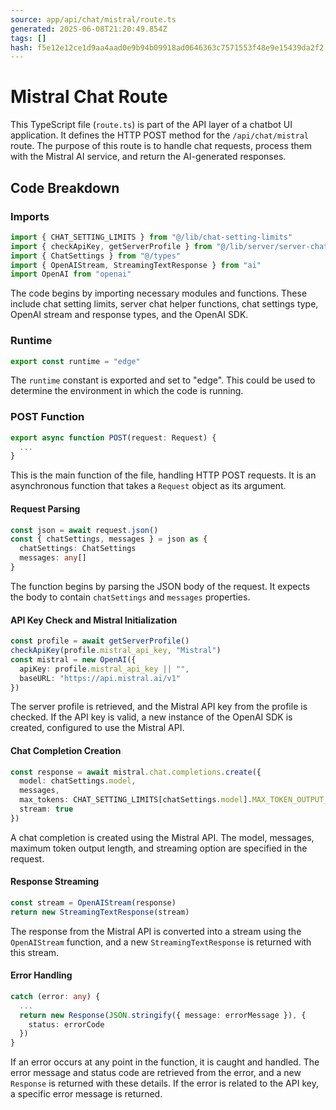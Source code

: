 ```yaml
---
source: app/api/chat/mistral/route.ts
generated: 2025-06-08T21:20:49.854Z
tags: []
hash: f5e12e12ce1d9aa4aad0e9b94b09918ad0646363c7571553f48e9e15439da2f2
---
```


# Mistral Chat Route

This TypeScript file (`route.ts`) is part of the API layer of a chatbot UI application. It defines the HTTP POST method for the `/api/chat/mistral` route. The purpose of this route is to handle chat requests, process them with the Mistral AI service, and return the AI-generated responses.

## Code Breakdown

### Imports

```ts
import { CHAT_SETTING_LIMITS } from "@/lib/chat-setting-limits"
import { checkApiKey, getServerProfile } from "@/lib/server/server-chat-helpers"
import { ChatSettings } from "@/types"
import { OpenAIStream, StreamingTextResponse } from "ai"
import OpenAI from "openai"
```

The code begins by importing necessary modules and functions. These include chat setting limits, server chat helper functions, chat settings type, OpenAI stream and response types, and the OpenAI SDK.

### Runtime

```ts
export const runtime = "edge"
```

The `runtime` constant is exported and set to "edge". This could be used to determine the environment in which the code is running.

### POST Function

```ts
export async function POST(request: Request) {
  ...
}
```

This is the main function of the file, handling HTTP POST requests. It is an asynchronous function that takes a `Request` object as its argument.

#### Request Parsing

```ts
const json = await request.json()
const { chatSettings, messages } = json as {
  chatSettings: ChatSettings
  messages: any[]
}
```

The function begins by parsing the JSON body of the request. It expects the body to contain `chatSettings` and `messages` properties.

#### API Key Check and Mistral Initialization

```ts
const profile = await getServerProfile()
checkApiKey(profile.mistral_api_key, "Mistral")
const mistral = new OpenAI({
  apiKey: profile.mistral_api_key || "",
  baseURL: "https://api.mistral.ai/v1"
})
```

The server profile is retrieved, and the Mistral API key from the profile is checked. If the API key is valid, a new instance of the OpenAI SDK is created, configured to use the Mistral API.

#### Chat Completion Creation

```ts
const response = await mistral.chat.completions.create({
  model: chatSettings.model,
  messages,
  max_tokens: CHAT_SETTING_LIMITS[chatSettings.model].MAX_TOKEN_OUTPUT_LENGTH,
  stream: true
})
```

A chat completion is created using the Mistral API. The model, messages, maximum token output length, and streaming option are specified in the request.

#### Response Streaming

```ts
const stream = OpenAIStream(response)
return new StreamingTextResponse(stream)
```

The response from the Mistral API is converted into a stream using the `OpenAIStream` function, and a new `StreamingTextResponse` is returned with this stream.

#### Error Handling

```ts
catch (error: any) {
  ...
  return new Response(JSON.stringify({ message: errorMessage }), {
    status: errorCode
  })
}
```

If an error occurs at any point in the function, it is caught and handled. The error message and status code are retrieved from the error, and a new `Response` is returned with these details. If the error is related to the API key, a specific error message is returned.